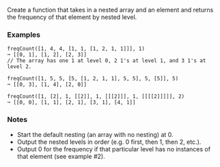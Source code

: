 Create a function that takes in a nested array and an element and returns the frequency of that element by nested level.


### Examples ###
    freqCount([1, 4, 4, [1, 1, [1, 2, 1, 1]]], 1)
    ➞ [[0, 1], [1, 2], [2, 3]]
    // The array has one 1 at level 0, 2 1's at level 1, and 3 1's at level 2.

    freqCount([1, 5, 5, [5, [1, 2, 1, 1], 5, 5], 5, [5]], 5)
    ➞ [[0, 3], [1, 4], [2, 0]]

    freqCount([1, [2], 1, [[2]], 1, [[[2]]], 1, [[[[2]]]]], 2)
    ➞ [[0, 0], [1, 1], [2, 1], [3, 1], [4, 1]]


### Notes ###
*   Start the default nesting (an array with no nesting) at 0.
*   Output the nested levels in order (e.g. 0 first, then 1, then 2, etc.).
*   Output 0 for the frequency if that particular level has no instances of that element (see example #2).
